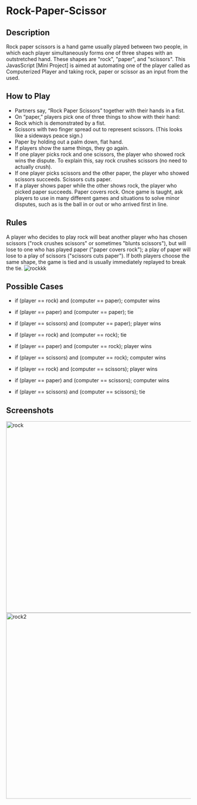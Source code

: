 # Rock-Paper-Scissor

## Description
Rock paper scissors is a hand game usually played between two people, in which each player simultaneously forms one of three shapes with an outstretched hand. These shapes are "rock", "paper", and "scissors". This JavasScript [Mini Project] is aimed at automating one of the player called as Computerized Player and  taking rock, paper or scissor as an input from the used.

## How to Play
* Partners say, “Rock Paper Scissors” together with their hands in a fist.
* On “paper,” players pick one of three things to show with their hand:
* Rock which is demonstrated by a fist.
* Scissors with two finger spread out to represent scissors. (This looks like a sideways peace sign.)
* Paper by holding out a palm down, flat hand.
* If players show the same things, they go again.
* If one player picks rock and one scissors, the player who showed rock wins the dispute. To explain this, say rock crushes scissors (no need to actually crush).
* If one player picks scissors and the other paper, the player who showed scissors succeeds. Scissors cuts paper.
* If a player shows paper while the other shows rock, the player who picked paper succeeds. Paper covers rock.
Once game is taught, ask players to use in many different games and situations to solve minor disputes, such as is the ball in or out or who arrived first in line.

## Rules
A player who decides to play rock will beat another player who has chosen scissors ("rock crushes scissors" or sometimes "blunts scissors"), but will lose to one who has played paper ("paper covers rock"); a play of paper will lose to a play of scissors ("scissors cuts paper"). If both players choose the same shape, the game is tied and is usually immediately replayed to break the tie.
![rockkk](https://user-images.githubusercontent.com/104501858/187403196-8fce32a0-9edb-4576-83f4-ffa3901f9eb7.jpg)

## Possible Cases
* if (player == rock) and (computer == paper); computer wins

* if (player == paper) and (computer == paper); tie

* if (player == scissors) and (computer == paper); player wins

* if (player == rock) and (computer == rock); tie

* if (player == paper) and (computer == rock); player wins

* if (player == scissors) and (computer == rock); computer wins

* if (player == rock) and (computer == scissors); player wins

* if (player == paper) and (computer == scissors); computer wins

* if (player == scissors) and (computer == scissors); tie

## Screenshots

<img width="521" alt="rock" src="https://user-images.githubusercontent.com/104501858/187403532-d7449f2a-e0f1-46a1-935e-f3312e1d40e2.png"> <img width="506" alt="rock2" src="https://user-images.githubusercontent.com/104501858/187403566-6b7f19e7-5741-4739-a544-ad75e3851290.png">


